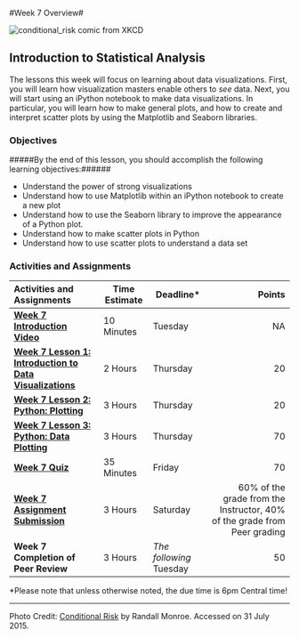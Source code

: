 #Week 7 Overview#

![conditional_risk comic from XKCD](images/conditional_risk.png)
## Introduction to Statistical Analysis ##

The lessons this week will focus on learning about data visualizations.
First, you will learn how visualization masters enable others to _see_
data. Next, you will start using an iPython notebook to make data
visualizations. In particular, you will learn how to make general plots,
and how to create and interpret scatter plots by using the Matplotlib 
and Seaborn libraries.

### Objectives ###

#####By the end of this lesson, you should accomplish the following learning objectives:######

- Understand the power of strong visualizations
- Understand how to use Matplotlib within an iPython notebook to create a new plot
- Understand how to use the Seaborn library to improve the appearance of a Python plot.
- Understand how to make scatter plots in Python
- Understand how to use scatter plots to understand a data set


### Activities and Assignments ###

|Activities and Assignments | Time Estimate | Deadline* | Points|
|:------| -----|-------|----------:|
|**[Week 7 Introduction Video][w7v]**|10 Minutes|Tuesday|NA|
|**[Week 7 Lesson 1: Introduction to Data Visualizations](lesson1.md)**| 2 Hours |Thursday| 20|
|**[Week 7 Lesson 2: Python: Plotting](lesson2.md)**| 3 Hours | Thursday | 20 |
|**[Week 7 Lesson 3: Python: Data Plotting](lesson3.md)**| 3 Hours | Thursday| 70 |
|**[Week 7 Quiz][w7q]**| 35 Minutes | Friday | 70|
|**[Week 7 Assignment Submission][w7a]**| 3 Hours | Saturday | 60% of the grade from the Instructor, 40% of the grade from Peer grading | 
|**Week 7 Completion of Peer Review**| 3 Hours | *The following* Tuesday | 50 | 


*Please note that unless otherwise noted, the due time is 6pm Central time!

----------
[w7v]: https://mediaspace.illinois.edu/media/t/1_nvk0x8np/33195071
[w7a]: https://learn.illinois.edu/mod/workshop/view.php?id=1095263
[w7q]: https://learn.illinois.edu/mod/quiz/view.php?id=1095266

Photo Credit: [Conditional Risk](http://imgs.xkcd.com/comics/conditional_risk.png) by Randall Monroe. Accessed on 31 July 2015.
